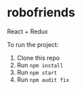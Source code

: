# robofriends
React + Redux

To run the project:

1. Clone this repo
2. Run `npm install`
3. Run `npm start`
3. Run `npm audit fix`
